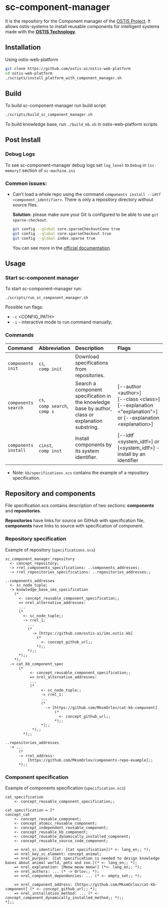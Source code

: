 # sc-component-manager

It is the repository for the Component manager of the [OSTIS Project](https://github.com/ostis-ai).
It allows ostis-systems to install reusable components for intelligent systems made with the [**OSTIS Technology**](https://github.com/ostis-ai).

## Installation

Using ostis-web-platform
```sh
git clone https://github.com/ostis-ai/ostis-web-platform
cd ostis-web-platform
./scripts/install_platform_with_component_manager.sh
```

## Build
To build sc-component-manager run build script:

```sh
./scripts/build_sc_component_manager.sh
```

To build knowledge base, run ```./build_kb.sh``` in ostis-web-platform scripts

## Post Install

### Debug Logs
To see sc-component-manager debug logs set `log_level` to `Debug` in `[sc-memory]` section of `sc-machine.ini`

### Common issues:
- Can't load a whole repo using the command `components install --idtf <component_identifier>`. There is only a repository directory without source files.
  
  **Solution**: please make sure your Git is configured to be able to use `git sparse-checkout`.
  ```sh
  git config --global core.sparseCheckoutCone true
  git config --global core.sparseCheckout true
  git config --global index.sparse true
  ```
  You can see more in the [official documentation](https://git-scm.com/docs/git-sparse-checkout).

## Usage

### Start sc-component manager

To start sc-component-manager run:

``./scripts/run_sc_component_manager.sh``

Possible run flags:
- `-c` <CONFIG_PATH>
- `-i` - interactive mode to run command manually;

### Commands
| Command              | Abbreviation                             | Description                                                                                       | Flags                                                                                                                      |
|:---------------------|:-----------------------------------------|:--------------------------------------------------------------------------------------------------|:---------------------------------------------------------------------------------------------------------------------------|
| `components init`    | `ci`, <br/> `comp init`                  | Download specifications from repositories.                                                        |                                                                                                                            |
| `components search`  | `cs`, <br/> `comp search`, <br/>`comp s` | Search a component specification in the knowledge base by author, class or explanation substring. | [--author \<author\>] <br/> [--class \<class\>] <br/> [--explanation \<"explanation"\>] or [--explanation \<explanation\>] |
| `components install` | `cinst`, <br/> `comp inst`               | Install components by its system identifier.                                                      | [--idtf \<system_idtf\>] or [\<system_idtf\>] - install by an identifier                                                   |
- Note: `kb/specifications.scs` contains the example of a repository specification.
  

## Repository and components

File specification.scs contains description of two sections: **components** and **repositories**.

**Repositories** have links for source on GitHub with specification file, **components** have links to source with specification of component.

### Repository specification

Example of repository (`specifications.scs`)

```scs
sc_component_manager_repository
  <- concept_repository;
  -> rrel_components_specifications: ..components_addresses;
  -> rrel_repositories_specifications: ..repositories_addresses;;

..components_addresses
  <- sc_node_tuple;
  -> knowledge_base_ims_specification
    (*
      <- concept_reusable_component_specification;;
      => nrel_alternative_addresses:
      ...
      (*
        <- sc_node_tuple;;
        -> rrel_1:
          ... 
          (*
            -> [https://github.com/ostis-ai/ims.ostis.kb]
              (*
                <- concept_github_url;;
              *);;
          *);;
      *);;
    *);
  -> cat_kb_component_spec
      (*
           <- concept_reusable_component_specification;;
           => nrel_alternative_addresses:
           ...
           (*
                <- sc_node_tuple;;
                -> rrel_1:
                ...
                (*
                  -> [https://github.com/MksmOrlov/cat-kb-component]
                      (*
                        <- concept_github_url;;
                      *);;
                *);;
            *);;
        *);;

..repositories_addresses
  -> ... 
      (*
      -> rrel_address:
          [https://github.com/MksmOrlov/components-repo-example];;
      *);;
```

### Component specification

Example of components specification (`specification.scs`)

```scs
cat_specification
    <- concept_reusable_component_specification;;

cat_specification = [*
concept_cat
    <- concept_reusable_component;
    <- concept_atomic_reusable_component;
    <- concept_independent_reusable_component;
    <- concept_reusable_kb_component;
    <- concept_reusable_dynamically_installed_component;
    <- concept_reusable_source_code_component;

    => nrel_sc_identifier: [Cat specification](* <- lang_en;; *);
    => nrel_key_sc_element: concept_animal;
    => nrel_purpose: [Cat specification is needed to design knowledge bases about animal world, pets and zoo.](* <- lang_en;; *);
    => nrel_explanation: [Meow meow meow!] (*<- lang_en;; *);
    => nrel_authors: ... (* -> Orlov;; *);
    => nrel_component_dependencies: ... (* <- empty_set;; *);

    => nrel_component_address: [https://github.com/MksmOrlov/cat-kb-component] (* <- concept_github_url;; *);
    => nrel_installation_method: ... (* <- concept_component_dynamically_installed_method;; *);;
*];;
```
